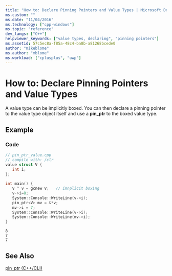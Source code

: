 ```yaml
---
title: "How to: Declare Pinning Pointers and Value Types | Microsoft Docs"
ms.custom: ""
ms.date: "11/04/2016"
ms.technology: ["cpp-windows"]
ms.topic: "reference"
dev_langs: ["C++"]
helpviewer_keywords: ["value types, declaring", "pinning pointers"]
ms.assetid: 57c5ec8a-f85a-48c4-ba8b-a81268bcede0
author: "mikeblome"
ms.author: "mblome"
ms.workload: ["cplusplus", "uwp"]
---
```

# How to: Declare Pinning Pointers and Value Types
A value type can be implicitly boxed. You can then declare a pinning pointer to the value type object itself and use a **pin_ptr** to the boxed value type.  
  
## Example  
  
### Code  
  
```cpp  
// pin_ptr_value.cpp  
// compile with: /clr  
value struct V {  
   int i;  
};  
  
int main() {  
   V ^ v = gcnew V;   // imnplicit boxing  
   v->i=8;  
   System::Console::WriteLine(v->i);  
   pin_ptr<V> mv = &*v;  
   mv->i = 7;  
   System::Console::WriteLine(v->i);  
   System::Console::WriteLine(mv->i);  
}  
```  
  
```Output  
8  
7  
7  
```  
  
## See Also  
 [pin_ptr (C++/CLI)](../windows/pin-ptr-cpp-cli.md)